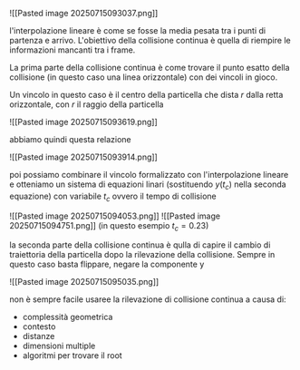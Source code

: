![[Pasted image 20250715093037.png]]

l'interpolazione lineare è come se fosse la media pesata tra i punti di partenza e arrivo.
L'obiettivo della collisione continua è quella di riempire le informazioni mancanti tra i frame.

La prima parte della collisione continua è come trovare il punto esatto della collisione (in questo caso una linea orizzontale) con dei vincoli in gioco.

Un vincolo in questo caso è il centro della particella che dista $r$ dalla retta orizzontale, con $r$ il raggio della particella

![[Pasted image 20250715093619.png]]

abbiamo quindi questa relazione

![[Pasted image 20250715093914.png]]

poi possiamo combinare il vincolo formalizzato con l'interpolazione lineare e otteniamo un sistema di equazioni linari (sostituendo  $y(t_c)$ nella seconda equazione) con variabile $t_c$ ovvero il tempo di collisione

![[Pasted image 20250715094053.png]]
![[Pasted image 20250715094751.png]]
(in questo esempio $t_c = 0.23$)

la seconda parte della collisione continua è qulla di capire il cambio di traiettoria della particella dopo la rilevazione della collisione. Sempre in questo caso basta flippare, negare la componente y

![[Pasted image 20250715095035.png]]

non è sempre facile usaree la rilevazione di collisione continua a causa di:

- complessità geometrica
- contesto
- distanze
- dimensioni multiple
- algoritmi per trovare il root